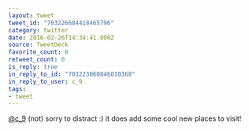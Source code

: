 ```yaml
---
layout: tweet
tweet_id: "703226684418465796"
category: twitter
date: 2016-02-26T14:34:41.000Z
source: TweetDeck
favorite_count: 0
retweet_count: 0
is_reply: true
in_reply_to_id: "703223060846010368"
in_reply_to_user: c_9
tags:
- tweet
---
```


[@c_9](https://twitter.com/@c_9) (not) sorry to distract :) it does add some cool new places to visit!

